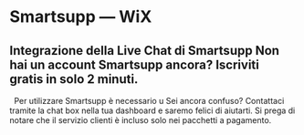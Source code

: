 # Smartsupp — WiX
## Integrazione della Live Chat di Smartsupp Non hai un account Smartsupp ancora? Iscriviti gratis in solo 2 minuti.
  Per utilizzare Smartsupp è necessario u
Sei ancora confuso? Contattaci tramite la chat box nella tua dashboard e saremo felici di aiutarti. Si prega di notare che il servizio clienti è incluso solo nei pacchetti a pagamento.

